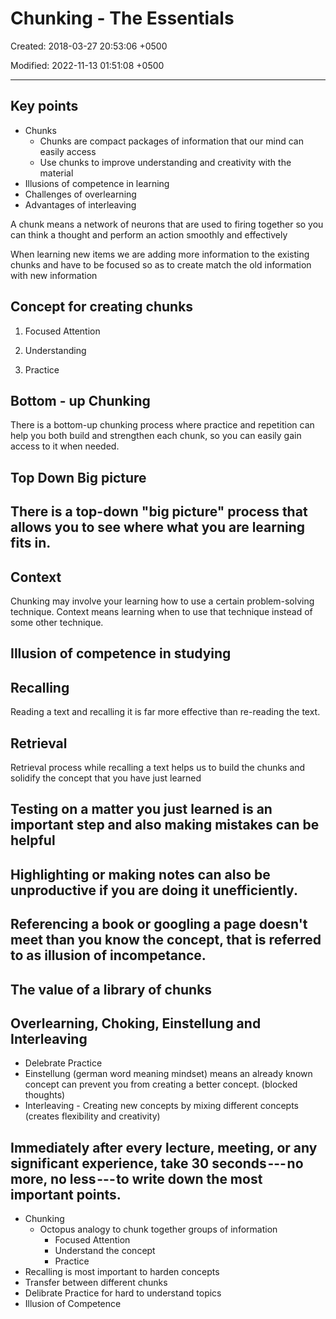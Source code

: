 # Chunking - The Essentials

Created: 2018-03-27 20:53:06 +0500

Modified: 2022-11-13 01:51:08 +0500

---

## Key points
-   Chunks
    -   Chunks are compact packages of information that our mind can easily access
    -   Use chunks to improve understanding and creativity with the material
-   Illusions of competence in learning
-   Challenges of overlearning
-   Advantages of interleaving

A chunk means a network of neurons that are used to firing together so you can think a thought and perform an action smoothly and effectively

When learning new items we are adding more information to the existing chunks and have to be focused so as to create match the old information with new information

## Concept for creating chunks

1.  Focused Attention

2.  Understanding

3.  Practice

## Bottom - up Chunking

There is a bottom-up chunking process where practice and repetition can help you both build and strengthen each chunk, so you can easily gain access to it when needed.

## Top Down Big picture

## There is a top-down "big picture" process that allows you to see where what you are learning fits in.

## Context

Chunking may involve your learning how to use a certain problem-solving technique. Context means learning when to use that technique instead of some other technique.

## Illusion of competence in studying

## Recalling

Reading a text and recalling it is far more effective than re-reading the text.

## Retrieval

Retrieval process while recalling a text helps us to build the chunks and solidify the concept that you have just learned

## Testing on a matter you just learned is an important step and also making mistakes can be helpful

## Highlighting or making notes can also be unproductive if you are doing it unefficiently.

## Referencing a book or googling a page doesn't meet than you know the concept, that is referred to as illusion of incompetance.

## The value of a library of chunks

## Overlearning, Choking, Einstellung and Interleaving
-   Delebrate Practice
-   Einstellung (german word meaning mindset) means an already known concept can prevent you from creating a better concept. (blocked thoughts)
-   Interleaving - Creating new concepts by mixing different concepts (creates flexibility and creativity)

## Immediately after every lecture, meeting, or any significant experience, take 30 seconds --- no more, no less --- to write down the most important points.


-   Chunking
    -   Octopus analogy to chunk together groups of information
        -   Focused Attention
        -   Understand the concept
        -   Practice
-   Recalling is most important to harden concepts
-   Transfer between different chunks
-   Delibrate Practice for hard to understand topics
-   Illusion of Competence
